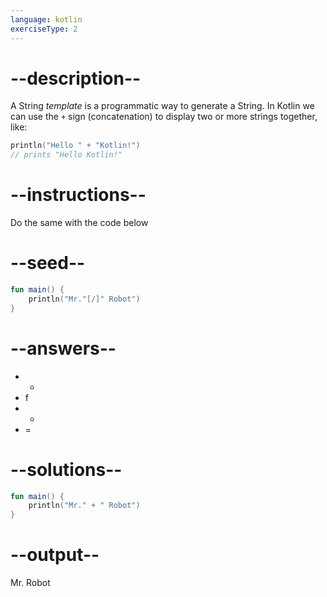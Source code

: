 ```yaml
---
language: kotlin
exerciseType: 2
---
```


# --description--

A String _template_ is a programmatic way to generate a String.
In Kotlin we can use the `+` sign (concatenation) to display two or more strings together, like:
```kotlin
println("Hello " + "Kotlin!")
// prints "Hello Kotlin!"
```

# --instructions--

Do the same with the code below

# --seed--

```kotlin
fun main() {
    println("Mr."[/]" Robot")
}
```

# --answers--

-  + 
- f
-  - 
- =

# --solutions--

```kotlin
fun main() {
    println("Mr." + " Robot")
}
```

# --output--

Mr. Robot
